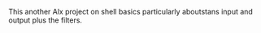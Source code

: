 This another Alx project on shell basics particularly aboutstans input and output plus the filters.

